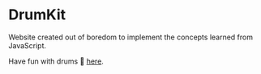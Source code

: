 # DrumKit
Website created out of boredom to implement the concepts learned from JavaScript.<br/>

Have fun with drums 🥁 [here](https://hetvi07.github.io/DrumKit/).
